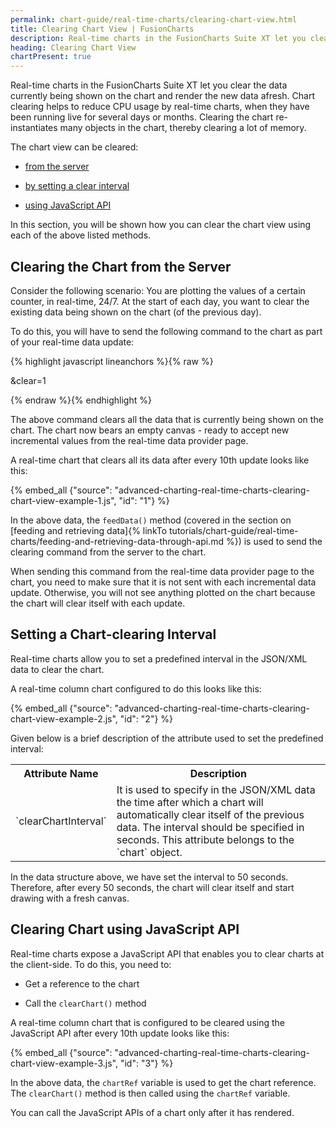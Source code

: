 ```yaml
---
permalink: chart-guide/real-time-charts/clearing-chart-view.html
title: Clearing Chart View | FusionCharts
description: Real-time charts in the FusionCharts Suite XT let you clear the data currently being shown on the chart and render the new data afresh.
heading: Clearing Chart View
chartPresent: true
---
```


Real-time charts in the FusionCharts Suite XT let you clear the data currently being shown on the chart and render the new data afresh. Chart clearing helps to reduce CPU usage by real-time charts, when they have been running live for several days or months. Clearing the chart re-instantiates many objects in the chart, thereby clearing a lot of memory.

The chart view can be cleared:

* <a href="{{ site.baseurl }}chart-guide/real-time-charts/clearing-chart-view.html#clearing-the-chart-from-the-server">from the server</a>

* <a href="{{ site.baseurl }}chart-guide/real-time-charts/clearing-chart-view.html#setting-a-chart-clearing-interval">by setting a clear interval</a>

* <a href="{{ site.baseurl }}chart-guide/real-time-charts/clearing-chart-view.html#clearing-chart-using-javascript-api">using JavaScript API</a>

In this section, you will be shown how you can clear the chart view using each of the above listed methods.

## Clearing the Chart from the Server

Consider the following scenario: You are plotting the values of a certain counter, in real-time, 24/7. At the start of each day, you want to clear the existing data being shown on the chart (of the previous day).

To do this, you will have to send the following command to the chart as part of your real-time data update:

{% highlight javascript lineanchors %}{% raw %}

&clear=1

{% endraw %}{% endhighlight %}

The above command clears all the data that is currently being shown on the chart. The chart now bears an empty canvas - ready to accept new incremental values from the real-time data provider page.

A real-time chart that clears all its data after every 10th update looks like this:

{% embed_all {"source": "advanced-charting-real-time-charts-clearing-chart-view-example-1.js", "id": "1"} %}





In the above data, the `feedData()` method (covered in the section on [feeding and retrieving data]{% linkTo tutorials/chart-guide/real-time-charts/feeding-and-retrieving-data-through-api.md %}) is used to send the clearing command from the server to the chart.

<p class="text-info">When sending this command from the real-time data provider page to the chart, you need to make sure that it is not sent with each incremental data update. Otherwise, you will not see anything plotted on the chart because the chart will clear itself with each update.</p>

## Setting a Chart-clearing Interval

Real-time charts allow you to set a predefined interval in the JSON/XML data to clear the chart.

A real-time column chart configured to do this looks like this:

{% embed_all {"source": "advanced-charting-real-time-charts-clearing-chart-view-example-2.js", "id": "2"} %}

Given below is a brief description of the attribute used to set the predefined interval:

<table>
  <tr>
    <th>Attribute Name</th>
    <th>Description</th>
  </tr>
  <tr>
    <td>`clearChartInterval`</td>
    <td>It is used to specify in the JSON/XML data the time after which a chart will automatically clear itself of the previous data. The interval should be specified in seconds. This attribute belongs to the `chart` object.</td>
  </tr>
</table>






In the data structure above, we have set the interval to 50 seconds. Therefore, after every 50 seconds, the chart will clear itself and start drawing with a fresh canvas.

## Clearing Chart using JavaScript API

Real-time charts expose a JavaScript API that enables you to clear charts at the client-side. To do this, you need to:

* Get a reference to the chart

* Call the `clearChart()` method

A real-time column chart that is configured to be cleared using the JavaScript API after every 10th update looks like this:

{% embed_all {"source": "advanced-charting-real-time-charts-clearing-chart-view-example-3.js", "id": "3"} %}

In the above data, the `chartRef` variable is used to get the chart reference. The `clearChart()` method is then called using the `chartRef` variable.

<p class="text-info">You can call the JavaScript APIs of a chart only after it has rendered.</p>
